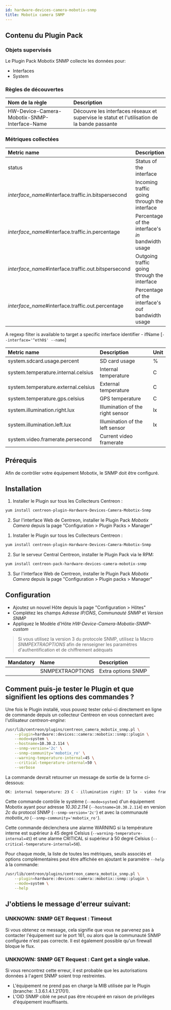 ```yaml
---
id: hardware-devices-camera-mobotix-snmp
title: Mobotix camera SNMP
---
```


## Contenu du Plugin Pack

### Objets supervisés

Le Plugin Pack Mobotix SNMP collecte les données pour:
* Interfaces
* System

### Règles de découvertes

<!--DOCUSAURUS_CODE_TABS-->

<!--Services-->

| Nom de la règle                              | Description                                                                                  |
| :------------------------------------------- | :------------------------------------------------------------------------------------------- |
| HW-Device-Camera-Mobotix-SNMP-Interface-Name | Découvre les interfaces réseaux et supervise le statut et l'utilisation de la bande passante |

<!--END_DOCUSAURUS_CODE_TABS-->

### Métriques collectées

<!--DOCUSAURUS_CODE_TABS-->

<!--Interfaces-->

| Metric name                                            | Description                                         | Unit |
| :----------------------------------------------------- | :-------------------------------------------------- | :--- |
| status                                                 | Status of the interface                             |      |
| *interface\_name*\#interface.traffic.in.bitspersecond  | Incoming traffic going through the interface        | b/s  |
| *interface\_name*\#interface.traffic.in.percentage     | Percentage of the interface's *in* bandwidth usage  | %    |
| *interface\_name*\#interface.traffic.out.bitspersecond | Outgoing traffic going through the interface        | b/s  |
| *interface\_name*\#interface.traffic.out.percentage    | Percentage of the interface's *out* bandwidth usage | %    |

A regexp filter is available to target a specific interface identifier - ifName [```--interface='^eth0$' --name```]

<!--System-->

| Metric name                         | Description                      | Unit |
| :---------------------------------- | :------------------------------- | :--- |
| system.sdcard.usage.percent         | SD card usage                    | %    |
| system.temperature.internal.celsius | Internal temperature             | C    |
| system.temperature.external.celsius | External temperature             | C    |
| system.temperature.gps.celsius      | GPS temperature                  | C    |
| system.illumination.right.lux       | Illumination of the right sensor | lx   |
| system.illumination.left.lux        | Illumination of the left sensor  | lx   |
| system.video.framerate.persecond    | Current video framerate          |      |

<!--END_DOCUSAURUS_CODE_TABS-->

## Prérequis

Afin de contrôler votre équipement Mobotix, le SNMP doit être configuré. 

## Installation

<!--DOCUSAURUS_CODE_TABS-->

<!--Online IMP Licence & IT-100 Editions-->

1. Installer le Plugin sur tous les Collecteurs Centreon :

```bash
yum install centreon-plugin-Hardware-Devices-Camera-Mobotix-Snmp
```

2. Sur l'interface Web de Centreon, installer le Plugin Pack *Mobotix Camera* depuis la page "Configuration > Plugin Packs > Manager"

<!--Offline IMP License-->

1. Installer le Plugin sur tous les Collecteurs Centreon :

```bash
yum install centreon-plugin-Hardware-Devices-Camera-Mobotix-Snmp
```

2. Sur le serveur Central Centreon, installer le Plugin Pack via le RPM:

```bash
yum install centreon-pack-hardware-devices-camera-mobotix-snmp
```

3. Sur l'interface Web de Centreon, installer le Plugin Pack *Mobotix Camera* depuis la page "Configuration > Plugin packs > Manager"

<!--END_DOCUSAURUS_CODE_TABS-->

## Configuration

* Ajoutez un nouvel Hôte depuis la page "Configuration > Hôtes"
* Complétez les champs *Adresse IP/DNS*, *Communauté SNMP* et *Version SNMP*
* Appliquez le Modèle d'Hôte *HW-Device-Camera-Mobotix-SNMP-custom*

> Si vous utilisez la version 3 du protocole SNMP, utilisez la Macro *SNMPEXTRAOPTIONS* afin de renseigner les paramètres
> d'authentification et de chiffrement adéquats

| Mandatory   | Name                    | Description                       |
| :---------- | :---------------------- | :---------------------------------|
|             | SNMPEXTRAOPTIONS        | Extra options SNMP                |

## Comment puis-je tester le Plugin et que signifient les options des commandes ?

Une fois le Plugin installé, vous pouvez tester celui-ci directement en ligne de commande
depuis un collecteur Centreon en vous connectant avec l'utilisateur *centreon-engine*:

```bash
/usr/lib/centreon/plugins/centreon_camera_mobotix_snmp.pl \
    --plugin=hardware::devices::camera::mobotix::snmp::plugin \
    --mode=system \
    --hostname=10.30.2.114 \
    --snmp-version='2c' \
    --snmp-community='mobotix_ro' \
    --warning-temperature-internal=45 \
    --critical-temperature-internal=50 \
    --verbose
```

La commande devrait retourner un message de sortie de la forme ci-dessous:

```bash
OK: internal temperature: 23 C - illumination right: 17 lx - video framerate: 2 fps | 'system.temperature.internal.celsius'=23C;0:45;0:50;; 'system.illumination.right.lux'=17lx;;;; 'system.video.framerate.persecond'=2fps;;;;
```

Cette commande contrôle le système (```--mode=system```) d'un équipement Mobotix ayant pour adresse *10.30.2.114* (```--hostname=10.30.2.114```) 
en version *2c* du protocol SNMP (```--snmp-version='2c'```) et avec la communauté *mobotix_ro* (```--snmp-community='mobotix_ro'```).

Cette commande déclenchera une alarme WARNING si la température interne est supérieur à 45 degré Celsius (```--warning-temperature-internal=45```)
et une alarme CRITICAL si supérieur à 50 degré Celsius (```--critical-temperature-internal=50```).

Pour chaque mode, la liste de toutes les métriques, seuils associés et options complémentaires peut être affichée
en ajoutant le paramètre ```--help``` à la commande:

```bash
/usr/lib/centreon/plugins/centreon_camera_mobotix_snmp.pl \
    --plugin=hardware::devices::camera::mobotix::snmp::plugin \
    --mode=system \
    --help
```

## J'obtiens le message d'erreur suivant:

### UNKNOWN: SNMP GET Request : Timeout

Si vous obtenez ce message, cela signifie que vous ne parvenez pas à contacter l'équipement sur le port 161, 
ou alors que la communauté SNMP configurée n'est pas correcte. 
Il est également possible qu'un firewall bloque le flux.

### UNKNOWN: SNMP GET Request : Cant get a single value.

Si vous rencontrez cette erreur, il est probable que les autorisations données à l'agent SNMP soient trop restreintes. 
 * L'équipement ne prend pas en charge la MIB utilisée par le Plugin (branche: .1.3.6.1.4.1.21701).
 * L'OID SNMP ciblé ne peut pas être récupéré en raison de privilèges d'équipement insuffisants.
